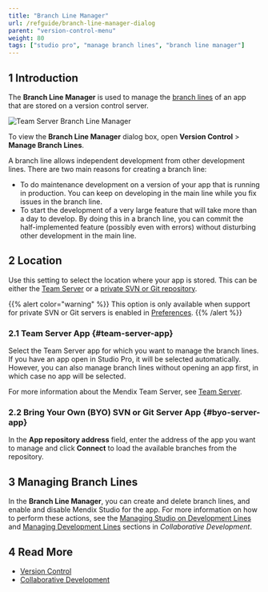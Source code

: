 ```yaml
---
title: "Branch Line Manager"
url: /refguide/branch-line-manager-dialog
parent: "version-control-menu"
weight: 80
tags: ["studio pro", "manage branch lines", "branch line manager"]
---
```


## 1 Introduction

The **Branch Line Manager** is used to manage the [branch lines](version-control#branches) of an app that are stored on a version control server.

![Team Server Branch Line Manager](/attachments/refguide/modeling/menus/version-control-menu/branch-line-manager-dialog/branch-line-manager.png)
	
To view the **Branch Line Manager** dialog box, open **Version Control** > **Manage Branch Lines**.

A branch line allows independent development from other development lines. There are two main reasons for creating a branch line:

* To do maintenance development on a version of your app that is running in production. You can keep on developing in the main line while you fix issues in the branch line.
* To start the development of a very large feature that will take more than a day to develop. By doing this in a branch line, you can commit the half-implemented feature (possibly even with errors) without disturbing other development in the main line.

## 2 Location

Use this setting to select the location where your app is stored. This can be either the [Team Server](#team-server-app) or a [private SVN or Git repository](#byo-server-app).

{{% alert color="warning" %}}
This option is only available when support for private SVN or Git servers is enabled in [Preferences](preferences-dialog).
{{% /alert %}}

### 2.1 Team Server App {#team-server-app}

Select the Team Server app for which you want to manage the branch lines. If you have an app open in Studio Pro, it will be selected automatically. However, you can also manage branch lines without opening an app first, in which case no app will be selected.

For more information about the Mendix Team Server, see [Team Server](/developerportal/collaborate/team-server).

### 2.2 Bring Your Own (BYO) SVN or Git Server App {#byo-server-app}

In the **App repository address** field, enter the address of the app you want to manage and click **Connect** to load the available branches from the repository.

## 3 Managing Branch Lines

In the **Branch Line Manager**, you can create and delete branch lines, and enable and disable Mendix Studio for the app. For more information on how to perform these actions, see the [Managing Studio on Development Lines](collaborative-development#managing-studio) and [Managing Development Lines](collaborative-development#managing-branches) sections in *Collaborative Development*. 

## 4 Read More

* [Version Control](version-control)
* [Collaborative Development](collaborative-development)
